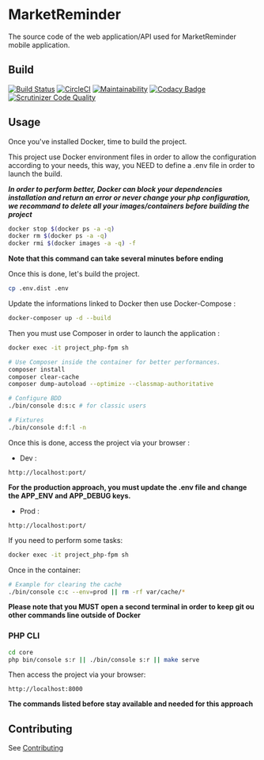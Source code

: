 # MarketReminder

The source code of the web application/API used for MarketReminder mobile application. 

## Build

[![Build Status](https://travis-ci.org/Guikingone/MarketReminder.svg?branch=master)](https://travis-ci.org/Guikingone/MarketReminder)
[![CircleCI](https://circleci.com/gh/Guikingone/MarketReminder.svg?style=svg)](https://circleci.com/gh/Guikingone/MarketReminder)
[![Maintainability](https://api.codeclimate.com/v1/badges/0975d1e66031b5235e08/maintainability)](https://codeclimate.com/github/Guikingone/MarketReminder/maintainability)
[![Codacy Badge](https://api.codacy.com/project/badge/Grade/d2ba90dea73e4225ba366d2495391865)](https://www.codacy.com/app/Guikingone/MarketReminder?utm_source=github.com&amp;utm_medium=referral&amp;utm_content=Guikingone/MarketReminder&amp;utm_campaign=Badge_Grade)
[![Scrutinizer Code Quality](https://scrutinizer-ci.com/g/Guikingone/MarketReminder/badges/quality-score.png?b=master)](https://scrutinizer-ci.com/g/Guikingone/MarketReminder/?branch=master)

## Usage

Once you've installed Docker, time to build the project.

This project use Docker environment files in order to allow the configuration according to your needs,
this way, you NEED to define a .env file in order to launch the build.

**_In order to perform better, Docker can block your dependencies installation and return an error
or never change your php configuration, we recommand to delete all your images/containers
before building the project_**

```bash
docker stop $(docker ps -a -q)
docker rm $(docker ps -a -q)
docker rmi $(docker images -a -q) -f
```

**Note that this command can take several minutes before ending**

Once this is done, let's build the project.

```bash
cp .env.dist .env
```

Update the informations linked to Docker then use Docker-Compose :

```bash
docker-composer up -d --build
```

Then you must use Composer in order to launch the application :

```bash
docker exec -it project_php-fpm sh

# Use Composer inside the container for better performances.
composer install
composer clear-cache
composer dump-autoload --optimize --classmap-authoritative

# Configure BDD
./bin/console d:s:c # for classic users

# Fixtures
./bin/console d:f:l -n
```

Once this is done, access the project via your browser :

- Dev :

```
http://localhost:port/
```

**For the production approach, you must update the .env file and change the APP_ENV and APP_DEBUG keys.**

- Prod :

```
http://localhost:port/
```

If you need to perform some tasks:

```bash
docker exec -it project_php-fpm sh
```

Once in the container:

```bash
# Example for clearing the cache
./bin/console c:c --env=prod || rm -rf var/cache/*
```

**Please note that you MUST open a second terminal in order to keep git ou other commands line outside of Docker**

### PHP CLI

```bash
cd core
php bin/console s:r || ./bin/console s:r || make serve
```

Then access the project via your browser:

```
http://localhost:8000
```

**The commands listed before stay available and needed for this approach**

## Contributing 

See [Contributing](contributing/contribution.md)